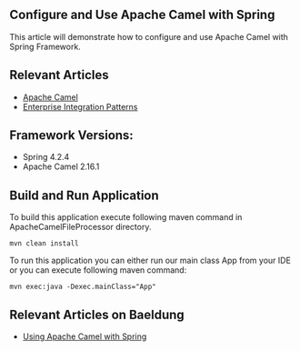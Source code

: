 
<b><h2>Configure and Use Apache Camel with Spring</h2></b>

This article will demonstrate how to configure and use Apache Camel with Spring Framework.

<b><h2>Relevant Articles</h2></b>

<ul>
  <li><a href="http://camel.apache.org/">Apache Camel</a></li>
  <li><a href="http://www.enterpriseintegrationpatterns.com/patterns/messaging/toc.html">Enterprise Integration Patterns</a></li>
</ul>

<b><h2>Framework Versions:</h2></b>

<ul>
  <li>Spring 4.2.4</li>
  <li>Apache Camel 2.16.1</li>
</ul>

<b><h2>Build and Run Application</h2></b>

To build this application execute following maven command in ApacheCamelFileProcessor directory.

<code>mvn clean install</code>

To run this application you can either run our main class App from your IDE or you can execute following maven command:

<code>mvn exec:java -Dexec.mainClass="App"</code>

<b><h2>Relevant Articles on Baeldung</h2></b>
<ul>
  <li><a href="http://www.baeldung.com/spring-apache-camel-tutorial">Using Apache Camel with Spring</a></li>
</ul>
